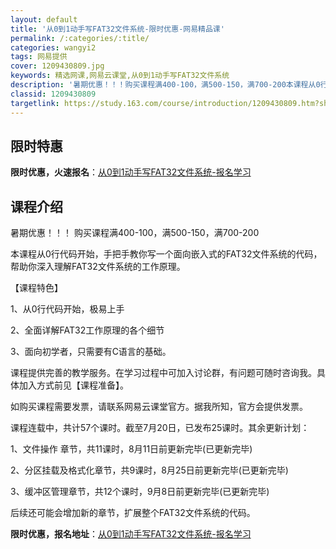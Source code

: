 ```yaml
---
layout: default
title: '从0到1动手写FAT32文件系统-限时优惠-网易精品课'
permalink: /:categories/:title/
categories: wangyi2
tags: 网易提供
cover: 1209430809.jpg
keywords: 精选网课,网易云课堂,从0到1动手写FAT32文件系统
description: '暑期优惠！！！购买课程满400-100，满500-150，满700-200本课程从0行代码开始，手把手教你写一个面向嵌入'
classid: 1209430809
targetlink: https://study.163.com/course/introduction/1209430809.htm?share=1&shareId=1025206652&utm_campaign=share&utm_medium=iphoneShare&utm_source=&utm_u=1025206652
---
```


## 限时特惠

**限时优惠，火速报名**：[从0到1动手写FAT32文件系统-报名学习](https://study.163.com/course/introduction/1209430809.htm?share=1&shareId=1025206652&utm_campaign=share&utm_medium=iphoneShare&utm_source=&utm_u=1025206652)

## 课程介绍

暑期优惠！！！  购买课程满400-100，满500-150，满700-200

本课程从0行代码开始，手把手教你写一个面向嵌入式的FAT32文件系统的代码，帮助你深入理解FAT32文件系统的工作原理。



【课程特色】

1、从0行代码开始，极易上手

2、全面详解FAT32工作原理的各个细节

3、面向初学者，只需要有C语言的基础。



课程提供完善的教学服务。在学习过程中可加入讨论群，有问题可随时咨询我。具体加入方式前见【课程准备】。



如购买课程需要发票，请联系网易云课堂官方。据我所知，官方会提供发票。



课程连载中，共计57个课时。截至7月20日，已发布25课时。其余更新计划：

1、文件操作 章节，共11课时，8月11日前更新完毕(已更新完毕)

2、分区挂载及格式化章节，共9课时，8月25日前更新完毕(已更新完毕)

3、缓冲区管理章节，共12个课时，9月8日前更新完毕(已更新完毕)

后续还可能会增加新的章节，扩展整个FAT32文件系统的代码。

**限时优惠，报名地址**：[从0到1动手写FAT32文件系统-报名学习](https://study.163.com/course/introduction/1209430809.htm?share=1&shareId=1025206652&utm_campaign=share&utm_medium=iphoneShare&utm_source=&utm_u=1025206652)

